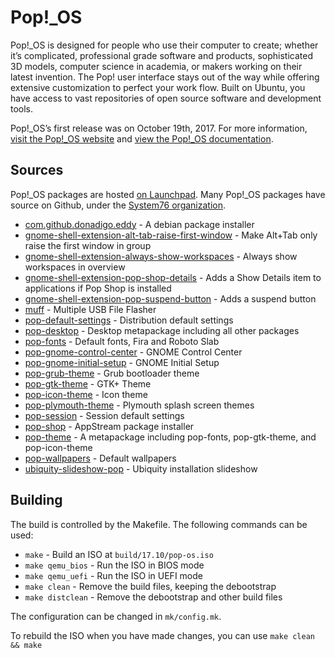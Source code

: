 # Pop!\_OS

Pop!\_OS is designed for people who use their computer to create; whether it’s complicated, professional grade software and products, sophisticated 3D models, computer science in academia, or makers working on their latest invention. The Pop! user interface stays out of the way while offering extensive customization to perfect your work flow. Built on Ubuntu, you have access to vast repositories of open source software and development tools.

Pop!\_OS’s first release was on October 19th, 2017. For more information, [visit the Pop!\_OS website](https://system76.com/pop) and [view the Pop!\_OS documentation](http://pop.system76.com/docs/).

## Sources

Pop!\_OS packages are hosted [on Launchpad](https://launchpad.net/~system76/+archive/ubuntu/pop/+packages). Many Pop!\_OS packages have source on Github, under the [System76 organization](https://github.com/system76).

- [com.github.donadigo.eddy](https://github.com/system76/eddy) - A debian package installer
- [gnome-shell-extension-alt-tab-raise-first-window](https://github.com/system76/gnome-shell-extension-alt-tab-raise-first-window) - Make Alt+Tab only raise the first window in group
- [gnome-shell-extension-always-show-workspaces](https://github.com/system76/gnome-shell-extension-always-show-workspaces) - Always show workspaces in overview
- [gnome-shell-extension-pop-shop-details](https://github.com/system76/gnome-shell-extension-pop-shop-details) - Adds a Show Details item to applications if Pop Shop is installed
- [gnome-shell-extension-pop-suspend-button](https://github.com/system76/gnome-shell-extension-suspend-button) - Adds a suspend button
- [muff](https://github.com/system76/muff) - Multiple USB File Flasher
- [pop-default-settings](https://github.com/system76/pop-default-settings) - Distribution default settings
- [pop-desktop](https://github.com/system76/pop-desktop) - Desktop metapackage including all other packages
- [pop-fonts](https://github.com/system76/pop-fonts) - Default fonts, Fira and Roboto Slab
- [pop-gnome-control-center](https://github.com/system76/gnome-control-center) - GNOME Control Center
- [pop-gnome-initial-setup](https://github.com/system76/gnome-initial-setup) - GNOME Initial Setup
- [pop-grub-theme](https://github.com/system76/pop-grub-theme) - Grub bootloader theme
- [pop-gtk-theme](https://github.com/system76/pop-gtk-theme) - GTK+ Theme
- [pop-icon-theme](https://github.com/system76/pop-icon-theme) - Icon theme
- [pop-plymouth-theme](https://github.com/system76/pop-plymouth-theme) - Plymouth splash screen themes
- [pop-session](https://github.com/system76/pop-session) - Session default settings
- [pop-shop](https://github.com/system76/pop-shop) - AppStream package installer
- [pop-theme](https://github.com/system76/pop-theme) - A metapackage including pop-fonts, pop-gtk-theme, and pop-icon-theme
- [pop-wallpapers](https://github.com/system76/pop-wallpapers) - Default wallpapers
- [ubiquity-slideshow-pop](https://github.com/system76/ubiquity-slideshow-pop) - Ubiquity installation slideshow

## Building

The build is controlled by the Makefile. The following commands can be used:
- `make` - Build an ISO at `build/17.10/pop-os.iso`
- `make qemu_bios` - Run the ISO in BIOS mode
- `make qemu_uefi` - Run the ISO in UEFI mode
- `make clean` - Remove the build files, keeping the debootstrap
- `make distclean` - Remove the debootstrap and other build files

The configuration can be changed in `mk/config.mk`. 

To rebuild the ISO when you have made changes, you can use `make clean && make`
